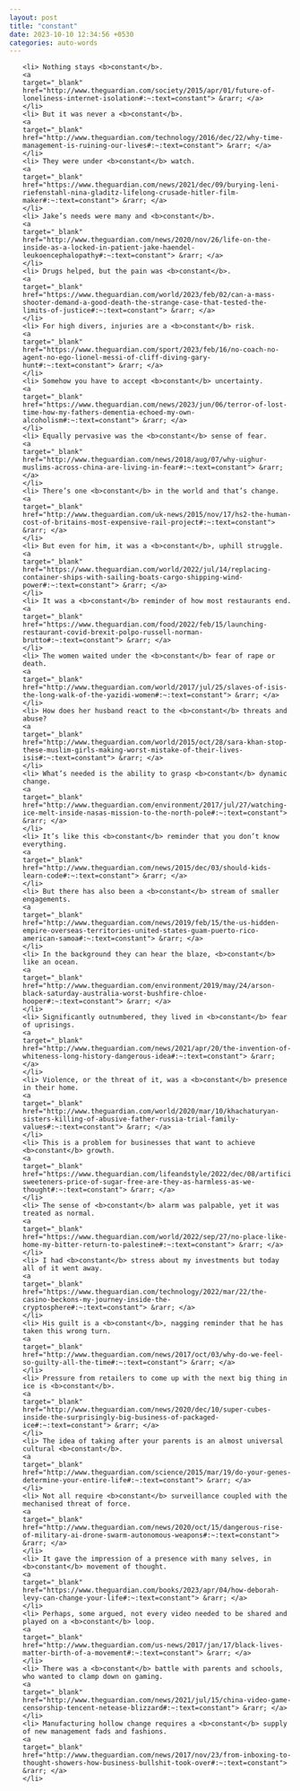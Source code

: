 ```yaml
---
layout: post
title: "constant"
date: 2023-10-10 12:34:56 +0530
categories: auto-words
---
```

<ol>

    <li> Nothing stays <b>constant</b>.
    <a 
    target="_blank" 
    href="http://www.theguardian.com/society/2015/apr/01/future-of-loneliness-internet-isolation#:~:text=constant"> &rarr; </a>
    </li>
    <li> But it was never a <b>constant</b>.
    <a 
    target="_blank" 
    href="http://www.theguardian.com/technology/2016/dec/22/why-time-management-is-ruining-our-lives#:~:text=constant"> &rarr; </a>
    </li>
    <li> They were under <b>constant</b> watch.
    <a 
    target="_blank" 
    href="https://www.theguardian.com/news/2021/dec/09/burying-leni-riefenstahl-nina-gladitz-lifelong-crusade-hitler-film-maker#:~:text=constant"> &rarr; </a>
    </li>
    <li> Jake’s needs were many and <b>constant</b>.
    <a 
    target="_blank" 
    href="http://www.theguardian.com/news/2020/nov/26/life-on-the-inside-as-a-locked-in-patient-jake-haendel-leukoencephalopathy#:~:text=constant"> &rarr; </a>
    </li>
    <li> Drugs helped, but the pain was <b>constant</b>.
    <a 
    target="_blank" 
    href="https://www.theguardian.com/world/2023/feb/02/can-a-mass-shooter-demand-a-good-death-the-strange-case-that-tested-the-limits-of-justice#:~:text=constant"> &rarr; </a>
    </li>
    <li> For high divers, injuries are a <b>constant</b> risk.
    <a 
    target="_blank" 
    href="https://www.theguardian.com/sport/2023/feb/16/no-coach-no-agent-no-ego-lionel-messi-of-cliff-diving-gary-hunt#:~:text=constant"> &rarr; </a>
    </li>
    <li> Somehow you have to accept <b>constant</b> uncertainty.
    <a 
    target="_blank" 
    href="https://www.theguardian.com/news/2023/jun/06/terror-of-lost-time-how-my-fathers-dementia-echoed-my-own-alcoholism#:~:text=constant"> &rarr; </a>
    </li>
    <li> Equally pervasive was the <b>constant</b> sense of fear.
    <a 
    target="_blank" 
    href="http://www.theguardian.com/news/2018/aug/07/why-uighur-muslims-across-china-are-living-in-fear#:~:text=constant"> &rarr; </a>
    </li>
    <li> There’s one <b>constant</b> in the world and that’s change.
    <a 
    target="_blank" 
    href="http://www.theguardian.com/uk-news/2015/nov/17/hs2-the-human-cost-of-britains-most-expensive-rail-project#:~:text=constant"> &rarr; </a>
    </li>
    <li> But even for him, it was a <b>constant</b>, uphill struggle.
    <a 
    target="_blank" 
    href="https://www.theguardian.com/world/2022/jul/14/replacing-container-ships-with-sailing-boats-cargo-shipping-wind-power#:~:text=constant"> &rarr; </a>
    </li>
    <li> It was a <b>constant</b> reminder of how most restaurants end.
    <a 
    target="_blank" 
    href="https://www.theguardian.com/food/2022/feb/15/launching-restaurant-covid-brexit-polpo-russell-norman-brutto#:~:text=constant"> &rarr; </a>
    </li>
    <li> The women waited under the <b>constant</b> fear of rape or death.
    <a 
    target="_blank" 
    href="http://www.theguardian.com/world/2017/jul/25/slaves-of-isis-the-long-walk-of-the-yazidi-women#:~:text=constant"> &rarr; </a>
    </li>
    <li> How does her husband react to the <b>constant</b> threats and abuse?
    <a 
    target="_blank" 
    href="http://www.theguardian.com/world/2015/oct/28/sara-khan-stop-these-muslim-girls-making-worst-mistake-of-their-lives-isis#:~:text=constant"> &rarr; </a>
    </li>
    <li> What’s needed is the ability to grasp <b>constant</b> dynamic change.
    <a 
    target="_blank" 
    href="http://www.theguardian.com/environment/2017/jul/27/watching-ice-melt-inside-nasas-mission-to-the-north-pole#:~:text=constant"> &rarr; </a>
    </li>
    <li> It’s like this <b>constant</b> reminder that you don’t know everything.
    <a 
    target="_blank" 
    href="http://www.theguardian.com/news/2015/dec/03/should-kids-learn-code#:~:text=constant"> &rarr; </a>
    </li>
    <li> But there has also been a <b>constant</b> stream of smaller engagements.
    <a 
    target="_blank" 
    href="http://www.theguardian.com/news/2019/feb/15/the-us-hidden-empire-overseas-territories-united-states-guam-puerto-rico-american-samoa#:~:text=constant"> &rarr; </a>
    </li>
    <li> In the background they can hear the blaze, <b>constant</b> like an ocean.
    <a 
    target="_blank" 
    href="http://www.theguardian.com/environment/2019/may/24/arson-black-saturday-australia-worst-bushfire-chloe-hooper#:~:text=constant"> &rarr; </a>
    </li>
    <li> Significantly outnumbered, they lived in <b>constant</b> fear of uprisings.
    <a 
    target="_blank" 
    href="http://www.theguardian.com/news/2021/apr/20/the-invention-of-whiteness-long-history-dangerous-idea#:~:text=constant"> &rarr; </a>
    </li>
    <li> Violence, or the threat of it, was a <b>constant</b> presence in their home.
    <a 
    target="_blank" 
    href="http://www.theguardian.com/world/2020/mar/10/khachaturyan-sisters-killing-of-abusive-father-russia-trial-family-values#:~:text=constant"> &rarr; </a>
    </li>
    <li> This is a problem for businesses that want to achieve <b>constant</b> growth.
    <a 
    target="_blank" 
    href="https://www.theguardian.com/lifeandstyle/2022/dec/08/artificial-sweeteners-price-of-sugar-free-are-they-as-harmless-as-we-thought#:~:text=constant"> &rarr; </a>
    </li>
    <li> The sense of <b>constant</b> alarm was palpable, yet it was treated as normal.
    <a 
    target="_blank" 
    href="https://www.theguardian.com/world/2022/sep/27/no-place-like-home-my-bitter-return-to-palestine#:~:text=constant"> &rarr; </a>
    </li>
    <li> I had <b>constant</b> stress about my investments but today all of it went away.
    <a 
    target="_blank" 
    href="https://www.theguardian.com/technology/2022/mar/22/the-casino-beckons-my-journey-inside-the-cryptosphere#:~:text=constant"> &rarr; </a>
    </li>
    <li> His guilt is a <b>constant</b>, nagging reminder that he has taken this wrong turn.
    <a 
    target="_blank" 
    href="http://www.theguardian.com/news/2017/oct/03/why-do-we-feel-so-guilty-all-the-time#:~:text=constant"> &rarr; </a>
    </li>
    <li> Pressure from retailers to come up with the next big thing in ice is <b>constant</b>.
    <a 
    target="_blank" 
    href="http://www.theguardian.com/news/2020/dec/10/super-cubes-inside-the-surprisingly-big-business-of-packaged-ice#:~:text=constant"> &rarr; </a>
    </li>
    <li> The idea of taking after your parents is an almost universal cultural <b>constant</b>.
    <a 
    target="_blank" 
    href="http://www.theguardian.com/science/2015/mar/19/do-your-genes-determine-your-entire-life#:~:text=constant"> &rarr; </a>
    </li>
    <li> Not all require <b>constant</b> surveillance coupled with the mechanised threat of force.
    <a 
    target="_blank" 
    href="http://www.theguardian.com/news/2020/oct/15/dangerous-rise-of-military-ai-drone-swarm-autonomous-weapons#:~:text=constant"> &rarr; </a>
    </li>
    <li> It gave the impression of a presence with many selves, in <b>constant</b> movement of thought.
    <a 
    target="_blank" 
    href="https://www.theguardian.com/books/2023/apr/04/how-deborah-levy-can-change-your-life#:~:text=constant"> &rarr; </a>
    </li>
    <li> Perhaps, some argued, not every video needed to be shared and played on a <b>constant</b> loop.
    <a 
    target="_blank" 
    href="http://www.theguardian.com/us-news/2017/jan/17/black-lives-matter-birth-of-a-movement#:~:text=constant"> &rarr; </a>
    </li>
    <li> There was a <b>constant</b> battle with parents and schools, who wanted to clamp down on gaming.
    <a 
    target="_blank" 
    href="http://www.theguardian.com/news/2021/jul/15/china-video-game-censorship-tencent-netease-blizzard#:~:text=constant"> &rarr; </a>
    </li>
    <li> Manufacturing hollow change requires a <b>constant</b> supply of new management fads and fashions.
    <a 
    target="_blank" 
    href="http://www.theguardian.com/news/2017/nov/23/from-inboxing-to-thought-showers-how-business-bullshit-took-over#:~:text=constant"> &rarr; </a>
    </li>
